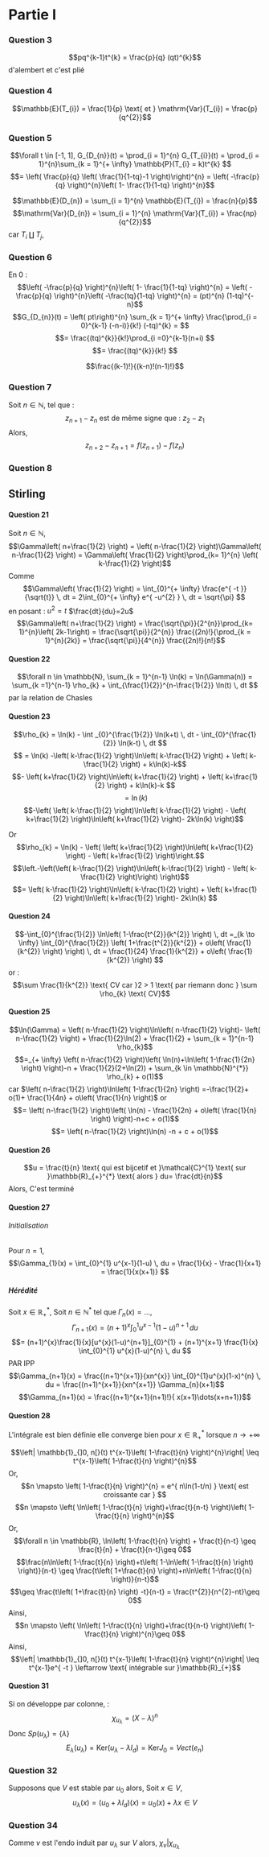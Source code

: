 # Partie I
### Question 3
$$pq^{k-1}t^{k} = \frac{p}{q} (qt)^{k}$$
d'alembert et c'est plié

### Question 4

$$\mathbb{E}(T_{i}) = \frac{1}{p} \text{ et } \mathrm{Var}(T_{i}) = \frac{p}{q^{2}}$$

### Question 5
$$\forall t \in [-1, 1], G_{D_{n}}(t) = \prod_{i = 1}^{n} G_{T_{i}}(t) = \prod_{i = 1}^{n}\sum_{k = 1}^{+ \infty} \mathbb{P}(T_{i} = k)t^{k} $$
$$=  \left( \frac{p}{q} \left(  \frac{1}{1-tq}-1  \right)\right)^{n} = \left( -\frac{p}{q} \right)^{n}\left( 1- \frac{1}{1-tq} \right)^{n}$$

$$\mathbb{E}(D_{n}) = \sum_{i = 1}^{n} \mathbb{E}(T_{i}) = \frac{n}{p}$$
$$\mathrm{Var}(D_{n}) = \sum_{i = 1}^{n} \mathrm{Var}(T_{i}) = \frac{np}{q^{2}}$$
car $T_{i} \amalg T_{j}$, 

### Question 6
En 0 : 
$$\left( -\frac{p}{q} \right)^{n}\left( 1- \frac{1}{1-tq} \right)^{n} = \left( -\frac{p}{q} \right)^{n}\left( -\frac{tq}{1-tq} \right)^{n} = (pt)^{n} (1-tq)^{-n}$$
$$G_{D_{n}}(t) = \left( pt\right)^{n} \sum_{k = 1}^{+ \infty} \frac{\prod_{i = 0}^{k-1} (-n-i)}{k!} (-tq)^{k} =  $$
$$= \frac{(tq)^{k}}{k!}\prod_{i =0}^{k-1}(n+i)  $$
$$= \frac{(tq)^{k}}{k!} $$

$$\frac{(k-1)!}{(k-n)!(n-1)!}$$

### Question 7
Soit $n \in \mathbb{N}$, tel que : 
$$z_{n+1}-z_{n} \text{ est de même signe que : }z_{2}-z_{1}$$
Alors, 
$$z_{n+2}-z_{n+1} = f(z_{n+1})-f(z_{n}) $$

### Question 8




## Stirling
#### Question 21
Soit $n \in \mathbb{N}$, 
$$\Gamma\left( n+\frac{1}{2} \right) = \left( n-\frac{1}{2} \right)\Gamma\left( n-\frac{1}{2} \right) = \Gamma\left( \frac{1}{2} \right)\prod_{k= 1}^{n} \left( k-\frac{1}{2} \right)$$
Comme
$$\Gamma\left( \frac{1}{2} \right) = \int_{0}^{+ \infty} \frac{e^{ -t }}{\sqrt{t}} \, dt = 2\int_{0}^{+ \infty}  e^{ -u^{2} } \, dt = \sqrt{\pi} $$
en posant : $u^{2} = t$ $\frac{dt}{du}=2u$ 
$$\Gamma\left( n+\frac{1}{2} \right) = \frac{\sqrt{\pi}}{2^{n}}\prod_{k=  1}^{n}\left( 2k-1\right) = \frac{\sqrt{\pi}}{2^{n}} \frac{(2n)!}{\prod_{k = 1}^{n}(2k)} = \frac{\sqrt{\pi}}{4^{n}} \frac{(2n)!}{n!}$$

#### Question 22
$$\forall n \in \mathbb{N}, \sum_{k = 1}^{n-1} \ln(k) = \ln(\Gamma(n)) = \sum_{k =1}^{n-1} \rho_{k}  + \int_{\frac{1}{2}}^{n-\frac{1}{2}} \ln(t) \, dt $$
par la relation de Chasles 

#### Question 23
$$\rho_{k} = \ln(k) -  \int _{0}^{\frac{1}{2}} \ln(k+t)  \, dt  - \int_{0}^{\frac{1}{2}} \ln(k-t) \, dt $$
$$ = \ln(k) -\left( k-\frac{1}{2} \right)\ln\left( k-\frac{1}{2} \right) + \left( k-\frac{1}{2} \right) + k\ln(k)-k$$
$$- \left( k+\frac{1}{2} \right)\ln\left( k+\frac{1}{2} \right) + \left( k+\frac{1}{2} \right) + k\ln(k)-k $$
$$= \ln(k) $$
$$-\left( \left( k-\frac{1}{2} \right)\ln\left( k-\frac{1}{2} \right) - \left( k+\frac{1}{2} \right)\ln\left( k+\frac{1}{2} \right)- 2k\ln(k) \right)$$

Or
$$\rho_{k} = \ln(k) -  \left( \left( k+\frac{1}{2} \right)\ln\left( k+\frac{1}{2} \right) - \left( k+\frac{1}{2} \right)\right.$$
$$\left.-\left(\left( k-\frac{1}{2} \right)\ln\left( k-\frac{1}{2} \right) - \left( k-\frac{1}{2} \right)\right) \right)$$
$$=  \left( k-\frac{1}{2} \right)\ln\left( k-\frac{1}{2} \right) + \left( k+\frac{1}{2} \right)\ln\left( k+\frac{1}{2} \right)- 2k\ln(k) $$


#### Question 24
$$-\int_{0}^{\frac{1}{2}} \ln\left( 1-\frac{t^{2}}{k^{2}} \right) \, dt =_{k \to \infty} \int_{0}^{\frac{1}{2}} \left( 1+\frac{t^{2}}{k^{2}} + o\left( \frac{1}{k^{2}} \right) \right) \, dt =  \frac{1}{24} \frac{1}{k^{2}} + o\left( \frac{1}{k^{2}} \right) $$
or : 
$$\sum \frac{1}{k^{2}} \text{ CV car }2 > 1 \text{ par riemann donc } \sum \rho_{k} \text{ CV}$$


#### Question 25
$$\ln(\Gamma) = \left( n-\frac{1}{2} \right)\ln\left( n-\frac{1}{2} \right)- \left( n-\frac{1}{2} \right) + \frac{1}{2}\ln(2) + \frac{1}{2} + \sum_{k = 1}^{n-1} \rho_{k}$$
$$=_{+ \infty} \left( n-\frac{1}{2} \right)\left( \ln(n)+\ln\left( 1-\frac{1}{2n} \right) \right)-n + \frac{1}{2}(2+\ln(2)) + \sum_{k \in \mathbb{N}^{*}} \rho_{k} + o(1)$$
car $\left( n-\frac{1}{2} \right)\ln\left( 1-\frac{1}{2n} \right) =-\frac{1}{2}+ o(1)+ \frac{1}{4n} + o\left( \frac{1}{n} \right)$ or 
$$= \left( n-\frac{1}{2} \right)\left( \ln(n) - \frac{1}{2n} + o\left( \frac{1}{n} \right) \right)-n+c + o(1)$$
$$= \left( n-\frac{1}{2} \right)\ln(n)  -n + c + o(1)$$

#### Question 26
$$u = \frac{t}{n} \text{ qui est bijcetif et }\mathcal{C}^{1} \text{ sur }\mathbb{R}_{+}^{*} \text{ alors } du= \frac{dt}{n}$$
Alors, 
C'est terminé

#### Question 27
###### Initialisation
Pour $n = 1$, 
$$\Gamma_{1}(x) = \int_{0}^{1} u^{x-1}(1-u) \, du  = \frac{1}{x} - \frac{1}{x+1} = \frac{1}{x(x+1)} $$

##### Hérédité
Soit $x \in \mathbb{R}_{+}^{*}$, 
Soit $n \in \mathbb{N}^{*}$ tel que $\Gamma_{n}(x) = \dots$, 
$$\Gamma_{n+1}(x) = (n+1)^{x} \int_{0}^{1} u^{x-1}(1-u)^{n+1} \, du $$
$$= (n+1)^{x}\frac{1}{x}[u^{x}(1-u)^{n+1}]_{0}^{1} + (n+1)^{x+1} \frac{1}{x}  \int_{0}^{1} u^{x}(1-u)^{n} \, du $$
PAR IPP
$$\Gamma_{n+1}(x) = \frac{(n+1)^{x+1}}{xn^{x}} \int_{0}^{1}u^{x}(1-x)^{n} \, du =  \frac{(n+1)^{x+1}}{xn^{x+1}} \Gamma_{n}(x+1)$$
$$\Gamma_{n+1}(x) = \frac{(n+1)^{x+1}(n+1)!}{ x(x+1)\dots(x+n+1)}$$

#### Question 28
L'intégrale est bien définie
elle converge bien pour $x \in \mathbb{R}_{+}^{*}$ lorsque $n\to + \infty$

$$\left| \mathbb{1}_{]0, n[}(t) t^{x-1}\left( 1-\frac{t}{n} \right)^{n}\right| \leq t^{x-1}\left( 1-\frac{t}{n} \right)^{n}$$
Or,
$$n \mapsto \left( 1-\frac{t}{n} \right)^{n} = e^{ n\ln(1-t/n) } \text{ est croissante car }   $$
$$n \mapsto \left( \ln\left( 1-\frac{t}{n} \right)+\frac{t}{n-t} \right)\left( 1-\frac{t}{n} \right)^{n}$$
Or, 
$$\forall n \in \mathbb{R}, \ln\left( 1-\frac{t}{n} \right) + \frac{t}{n-t} \geq \frac{t}{n} + \frac{t}{n-t}\geq 0$$
$$\frac{n\ln\left( 1-\frac{t}{n} \right)+t\left( 1-\ln\left( 1-\frac{t}{n} \right) \right)}{n-t} \geq \frac{t\left( 1+\frac{t}{n} \right)+n\ln\left( 1-\frac{t}{n} \right)}{n-t}$$
$$\geq \frac{t\left( 1+\frac{t}{n} \right) -t}{n-t} = \frac{t^{2}}{n^{2}-nt}\geq 0$$
Ainsi, 
$$n \mapsto \left( \ln\left( 1-\frac{t}{n} \right)+\frac{t}{n-t} \right)\left( 1-\frac{t}{n} \right)^{n}\geq 0$$
Ainsi, 
$$\left| \mathbb{1}_{]0, n[}(t) t^{x-1}\left( 1-\frac{t}{n} \right)^{n}\right| \leq t^{x-1}e^{ -t } \leftarrow \text{ intégrable sur }\mathbb{R}_{+}$$



#### Question 31
Si on développe par colonne, : 
$$\chi_{u_{\lambda}} = (X-\lambda)^{n}$$
Donc $Sp(u_{\lambda}) = \{ \lambda \}$
$$E_{\lambda}(u_{\lambda}) = \mathrm{Ker}(u_{\lambda}-\lambda I_{d}) = \mathrm{Ker} J_{0} = Vect(e_{n})$$

### Question 32
Supposons que $V$ est stable par $u_{0}$ alors, 
Soit $x \in V$, 
$$u_{\lambda}(x) = (u_{0} + \lambda I_{d})(x) = u_{0}(x) + \lambda x \in V$$

### Question 34
Comme $v$ est l'endo induit par $u_{\lambda}$ sur $V$ alors, $\chi_{v}|\chi_{u_{\lambda}}$
